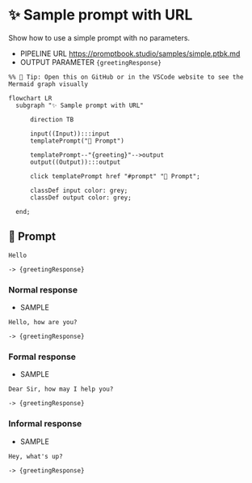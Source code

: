 # ✨ Sample prompt with URL

Show how to use a simple prompt with no parameters.

-   PIPELINE URL https://promptbook.studio/samples/simple.ptbk.md
-   OUTPUT PARAMETER `{greetingResponse}`

<!--Graph-->
<!-- ⚠️ WARNING: This code has been generated so that any manual changes will be overwritten -->

```mermaid
%% 🔮 Tip: Open this on GitHub or in the VSCode website to see the Mermaid graph visually

flowchart LR
  subgraph "✨ Sample prompt with URL"

      direction TB

      input((Input)):::input
      templatePrompt("💬 Prompt")

      templatePrompt--"{greeting}"-->output
      output((Output)):::output

      click templatePrompt href "#prompt" "💬 Prompt";

      classDef input color: grey;
      classDef output color: grey;

  end;
```

<!--/Graph-->

## 💬 Prompt

```text
Hello
```

`-> {greetingResponse}`

### Normal response

-   SAMPLE

```text
Hello, how are you?
```

`-> {greetingResponse}`

### Formal response

-   SAMPLE

```text
Dear Sir, how may I help you?
```

`-> {greetingResponse}`

### Informal response

-   SAMPLE

```text
Hey, what's up?
```

`-> {greetingResponse}`
